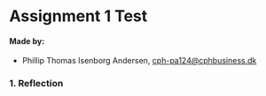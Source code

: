 # Assignment 1 Test

#### Made by: ####

* Phillip Thomas Isenborg Andersen, cph-pa124@cphbusiness.dk

### 1. Reflection
